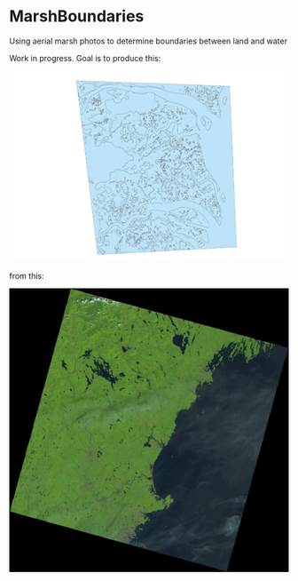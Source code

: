 # MarshBoundaries
Using aerial marsh photos to determine boundaries between land and water

Work in progress. Goal is to produce this:

<img src="plum_boundary.pdf"/>

from this:

<img src="plum_raw.jpg"/>

